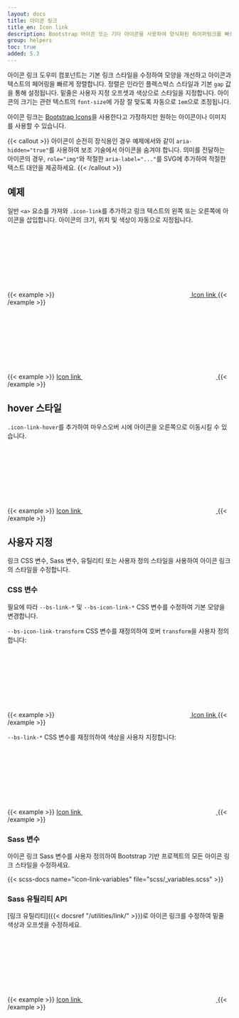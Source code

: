 ```yaml
---
layout: docs
title: 아이콘 링크
title_en: Icon link
description: Bootstrap 아이콘 또는 기타 아이콘을 사용하여 양식화된 하이퍼링크를 빠르게 만들 수 있습니다.
group: helpers
toc: true
added: 5.3
---
```


아이콘 링크 도우미 컴포넌트는 기본 링크 스타일을 수정하여 모양을 개선하고 아이콘과 텍스트의 페어링을 빠르게 정렬합니다. 정렬은 인라인 플렉스박스 스타일과 기본 `gap` 값을 통해 설정됩니다. 밑줄은 사용자 지정 오프셋과 색상으로 스타일을 지정합니다. 아이콘의 크기는 관련 텍스트의 `font-size`에 가장 잘 맞도록 자동으로 `1em`으로 조정됩니다.

아이콘 링크는 [Bootstrap Icons](https://icons.getbootstrap.kr)을 사용한다고 가정하지만 원하는 아이콘이나 이미지를 사용할 수 있습니다.

{{< callout >}}
아이콘이 순전히 장식용인 경우 예제에서와 같이 `aria-hidden="true"`를 사용하여 보조 기술에서 아이콘을 숨겨야 합니다. 의미를 전달하는 아이콘의 경우, `role="img"`와 적절한 `aria-label="..."`를 SVG에 추가하여 적절한 텍스트 대안을 제공하세요.
{{< /callout >}}

## 예제

일반 `<a>` 요소를 가져와 `.icon-link`를 추가하고 링크 텍스트의 왼쪽 또는 오른쪽에 아이콘을 삽입합니다. 아이콘의 크기, 위치 및 색상이 자동으로 지정됩니다.

{{< example >}}
<a class="icon-link" href="#">
  <svg class="bi" aria-hidden="true"><use xlink:href="#box-seam"></use></svg>
  Icon link
</a>
{{< /example >}}

{{< example >}}
<a class="icon-link" href="#">
  Icon link
  <svg class="bi" aria-hidden="true"><use xlink:href="#arrow-right"></use></svg>
</a>
{{< /example >}}

## hover 스타일

`.icon-link-hover`를 추가하여 마우스오버 시에 아이콘을 오른쪽으로 이동시킬 수 있습니다.

{{< example >}}
<a class="icon-link icon-link-hover" href="#">
  Icon link
  <svg class="bi" aria-hidden="true"><use xlink:href="#arrow-right"></use></svg>
</a>
{{< /example >}}

## 사용자 지정

링크 CSS 변수, Sass 변수, 유틸리티 또는 사용자 정의 스타일을 사용하여 아이콘 링크의 스타일을 수정합니다.

### CSS 변수

필요에 따라 `--bs-link-*` 및 `--bs-icon-link-*` CSS 변수를 수정하여 기본 모양을 변경합니다.

`--bs-icon-link-transform` CSS 변수를 재정의하여 호버 `transform`을 사용자 정의합니다:

{{< example >}}
<a class="icon-link icon-link-hover" style="--bs-icon-link-transform: translate3d(0, -.125rem, 0);" href="#">
  <svg class="bi" aria-hidden="true"><use xlink:href="#clipboard"></use></svg>
  Icon link
</a>
{{< /example >}}

`--bs-link-*` CSS 변수를 재정의하여 색상을 사용자 지정합니다:

{{< example >}}
<a class="icon-link icon-link-hover" style="--bs-link-hover-color-rgb: 25, 135, 84;" href="#">
  Icon link
  <svg class="bi" aria-hidden="true"><use xlink:href="#arrow-right"></use></svg>
</a>
{{< /example >}}

### Sass 변수

아이콘 링크 Sass 변수를 사용자 정의하여 Bootstrap 기반 프로젝트의 모든 아이콘 링크 스타일을 수정하세요.

{{< scss-docs name="icon-link-variables" file="scss/_variables.scss" >}}

### Sass 유틸리티 API

[링크 유틸리티]({{< docsref "/utilities/link/" >}})로 아이콘 링크를 수정하여 밑줄 색상과 오프셋을 수정하세요.

{{< example >}}
<a class="icon-link icon-link-hover link-success link-underline-success link-underline-opacity-25" href="#">
  Icon link
  <svg class="bi" aria-hidden="true"><use xlink:href="#arrow-right"></use></svg>
</a>
{{< /example >}}
